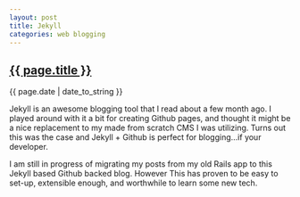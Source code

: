 ```yaml
---
layout: post
title: Jekyll
categories: web blogging
---
```


<div>
  <h2><a href="{{ page.url }}">{{ page.title }}</a></h2>
  <p>{{ page.date | date_to_string }}</p>
  <div>
	<p class="intro"><span class="first-letter">J</span>ekyll is an awesome blogging tool that I read about a few month ago.  I played around with it a bit for creating Github pages, and thought it might be a nice replacement to my made from scratch CMS I was utilizing.  Turns out this was the case and Jekyll + Github is perfect for blogging...if your developer.</p>
	<p>I am still in progress of migrating my posts from my old Rails app to this Jekyll based Github backed blog.  However This has proven to be easy to set-up, extensible enough, and worthwhile to learn some new tech.</p>
	</div>
</div>